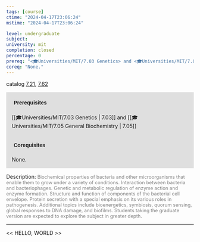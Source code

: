 ```yaml
---
tags: [course]
ctime: "2024-04-17T23:06:24"
mstime: "2024-04-17T23:06:24"

level: undergraduate
subject: 
university: mit
completion: closed
percentage: 0
prereq: "<🎓Universities/MIT/7.03 Genetics> and <🎓Universities/MIT/7.05 General Biochemistry>"
coreq: "None."
---
```


catalog [7.21](http://student.mit.edu/catalog/m7a.html#7.21), [7.62](http://student.mit.edu/catalog/m7a.html#7.62)

<span style="display: block; padding: 15px; background-color: rgb(100, 100, 100, 0.2);"><font id="m_prereq3600_0" style="display: block; font-family: Arial, sans-serif; font-weight: bold; padding: 5px">Prerequisites</font><br><span id="prereq3600_0">[[🎓Universities/MIT/7.03 Genetics | 7.03]] and [[🎓Universities/MIT/7.05 General Biochemistry | 7.05]]</span></span>
<span style="display: block; padding: 15px; background-color: rgb(100, 100, 100, 0.2);"><font id="m_coreq3600_0" style="display: block; font-family: Arial, sans-serif; font-weight: bold; padding: 5px">Corequisites</font><br><span id="coreq3600_0">None.</span></span>

<font style="">Description:</font>
<font style="color: grey; font-size: 0.8rem;">Biochemical properties of bacteria and other microorganisms that enable them to grow under a variety of conditions. Interaction between bacteria and bacteriophages. Genetic and metabolic regulation of enzyme action and enzyme formation. Structure and function of components of the bacterial cell envelope. Protein secretion with a special emphasis on its various roles in pathogenesis. Additional topics include bioenergetics, symbiosis, quorum sensing, global responses to DNA damage, and biofilms.  Students taking the graduate version are expected to explore the subject in greater depth.</font>



---

<< HELLO, WORLD >>

